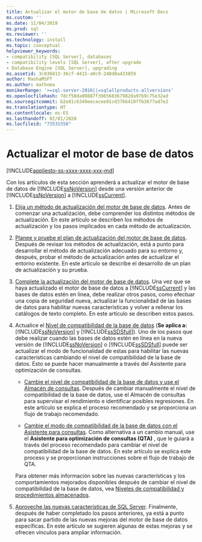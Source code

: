 ```yaml
---
title: Actualizar el motor de base de datos | Microsoft Docs
ms.custom: ''
ms.date: 11/04/2019
ms.prod: sql
ms.reviewer: ''
ms.technology: install
ms.topic: conceptual
helpviewer_keywords:
- compatibility [SQL Server], databases
- compatibility levels [SQL Server], after upgrade
- Database Engine [SQL Server], upgrading
ms.assetid: 3c036813-36cf-4415-a0c9-248d0a433859
author: MashaMSFT
ms.author: mathoma
monikerRange: '>=sql-server-2016||=sqlallproducts-allversions'
ms.openlocfilehash: 7dcf58da00887f396568367982da97b9c75e32ad
ms.sourcegitcommit: b2e81cb349eecacee91cd3766410ffb3677ad7e2
ms.translationtype: HT
ms.contentlocale: es-ES
ms.lasthandoff: 02/01/2020
ms.locfileid: "73531558"
---
```

# <a name="upgrade-database-engine"></a>Actualizar el motor de base de datos

[!INCLUDE[appliesto-ss-xxxx-xxxx-xxx-md](../../includes/appliesto-ss-xxxx-xxxx-xxx-md.md)]
  
  Con los artículos de esta sección aprenderá a actualizar el motor de base de datos de [!INCLUDE[ssNoVersion](../../includes/ssnoversion-md.md)] desde una versión anterior de [!INCLUDE[ssNoVersion](../../includes/ssnoversion-md.md)] a [!INCLUDE[ssCurrent](../../includes/sscurrent-md.md)].  
  
1.  [Elija un método de actualización del motor de base de datos](../../database-engine/install-windows/choose-a-database-engine-upgrade-method.md). Antes de comenzar una actualización, debe comprender los distintos métodos de actualización. En este artículo se describen los métodos de actualización y los pasos implicados en cada método de actualización.  
  
2.  [Planee y pruebe el plan de actualización del motor de base de datos](../../database-engine/install-windows/plan-and-test-the-database-engine-upgrade-plan.md). Después de revisar los métodos de actualización, está a punto para desarrollar el método de actualización adecuado para su entorno y, después, probar el método de actualización antes de actualizar el entorno existente. En este artículo se describe el desarrollo de un plan de actualización y su prueba.  
  
3.  [Complete la actualización del motor de base de datos](../../database-engine/install-windows/complete-the-database-engine-upgrade.md). Una vez que se haya actualizado el motor de base de datos a [!INCLUDE[ssCurrent](../../includes/sscurrent-md.md)] y las bases de datos estén en línea, debe realizar otros pasos, como efectuar una copia de seguridad nueva, actualizar la funcionalidad de las bases de datos para habilitar nuevas características y volver a rellenar los catálogos de texto completo. En este artículo se describen estos pasos.  
  
4.  Actualice el [Nivel de compatibilidad de la base de datos](../../t-sql/statements/alter-database-transact-sql-compatibility-level.md#compatibility-levels-and-database-engine-upgrades) (**Se aplica a:**  [!INCLUDE[ssNoVersion](../../includes/ssnoversion-md.md)] y [!INCLUDE[ssSDSfull](../../includes/sssdsfull-md.md)]). Uno de los pasos que debe realizar cuando las bases de datos estén en línea en la nueva versión de [!INCLUDE[ssNoVersion](../../includes/ssnoversion-md.md)] o [!INCLUDE[ssSDSfull](../../includes/sssdsfull-md.md)] puede ser actualizar el modo de funcionalidad de estas para habilitar las nuevas características cambiando el nivel de compatibilidad de la base de datos. Esto se puede hacer manualmente a través del Asistente para optimización de consultas. 

    - [Cambie el nivel de compatibilidad de la base de datos y use el Almacén de consultas](../../database-engine/install-windows/change-the-database-compatibility-mode-and-use-the-query-store.md). Después de cambiar manualmente el nivel de compatibilidad de la base de datos, use el Almacén de consultas para supervisar el rendimiento e identificar posibles regresiones. En este artículo se explica el proceso recomendado y se proporciona un flujo de trabajo recomendado.  

    - [Cambie el modo de compatibilidad de la base de datos con el Asistente para consultas](../../relational-databases/performance/upgrade-dbcompat-using-qta.md). Como alternativa a un cambio manual, use el **Asistente para optimización de consultas (QTA)** , que le guiará a través del proceso recomendado para cambiar el nivel de compatibilidad de la base de datos. En este artículo se explica este proceso y se proporcionan instrucciones sobre el flujo de trabajo de QTA.  

    Para obtener más información sobre las nuevas características y los comportamientos mejorados disponibles después de cambiar el nivel de compatibilidad de la base de datos, vea [Niveles de compatibilidad y procedimientos almacenados](../../t-sql/statements/alter-database-transact-sql-compatibility-level.md#compatibility-levels-and-stored-procedures).

5.  [Aproveche las nuevas características de SQL Server](https://www.microsoft.com/sql-server/sql-server-2019). Finalmente, después de haber completado los pasos anteriores, ya está a punto para sacar partido de las nuevas mejoras del motor de base de datos específicas. En este artículo se sugieren algunas de estas mejoras y se ofrecen vínculos para ampliar información.  
  
  
